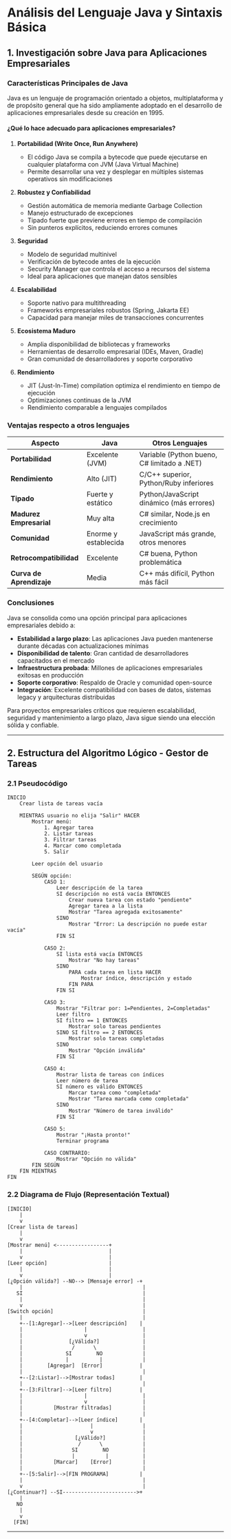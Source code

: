 # Análisis del Lenguaje Java y Sintaxis Básica

## 1. Investigación sobre Java para Aplicaciones Empresariales

### Características Principales de Java

Java es un lenguaje de programación orientado a objetos, multiplataforma y de propósito general que ha sido ampliamente adoptado en el desarrollo de aplicaciones empresariales desde su creación en 1995.

#### ¿Qué lo hace adecuado para aplicaciones empresariales?

1. **Portabilidad (Write Once, Run Anywhere)**
   - El código Java se compila a bytecode que puede ejecutarse en cualquier plataforma con JVM (Java Virtual Machine)
   - Permite desarrollar una vez y desplegar en múltiples sistemas operativos sin modificaciones

2. **Robustez y Confiabilidad**
   - Gestión automática de memoria mediante Garbage Collection
   - Manejo estructurado de excepciones
   - Tipado fuerte que previene errores en tiempo de compilación
   - Sin punteros explícitos, reduciendo errores comunes

3. **Seguridad**
   - Modelo de seguridad multinivel
   - Verificación de bytecode antes de la ejecución
   - Security Manager que controla el acceso a recursos del sistema
   - Ideal para aplicaciones que manejan datos sensibles

4. **Escalabilidad**
   - Soporte nativo para multithreading
   - Frameworks empresariales robustos (Spring, Jakarta EE)
   - Capacidad para manejar miles de transacciones concurrentes

5. **Ecosistema Maduro**
   - Amplia disponibilidad de bibliotecas y frameworks
   - Herramientas de desarrollo empresarial (IDEs, Maven, Gradle)
   - Gran comunidad de desarrolladores y soporte corporativo

6. **Rendimiento**
   - JIT (Just-In-Time) compilation optimiza el rendimiento en tiempo de ejecución
   - Optimizaciones continuas de la JVM
   - Rendimiento comparable a lenguajes compilados

### Ventajas respecto a otros lenguajes

| Aspecto | Java | Otros Lenguajes |
|---------|------|-----------------|
| **Portabilidad** | Excelente (JVM) | Variable (Python bueno, C# limitado a .NET) |
| **Rendimiento** | Alto (JIT) | C/C++ superior, Python/Ruby inferiores |
| **Tipado** | Fuerte y estático | Python/JavaScript dinámico (más errores) |
| **Madurez Empresarial** | Muy alta | C# similar, Node.js en crecimiento |
| **Comunidad** | Enorme y establecida | JavaScript más grande, otros menores |
| **Retrocompatibilidad** | Excelente | C# buena, Python problemática |
| **Curva de Aprendizaje** | Media | C++ más difícil, Python más fácil |

### Conclusiones

Java se consolida como una opción principal para aplicaciones empresariales debido a:

- **Estabilidad a largo plazo**: Las aplicaciones Java pueden mantenerse durante décadas con actualizaciones mínimas
- **Disponibilidad de talento**: Gran cantidad de desarrolladores capacitados en el mercado
- **Infraestructura probada**: Millones de aplicaciones empresariales exitosas en producción
- **Soporte corporativo**: Respaldo de Oracle y comunidad open-source
- **Integración**: Excelente compatibilidad con bases de datos, sistemas legacy y arquitecturas distribuidas

Para proyectos empresariales críticos que requieren escalabilidad, seguridad y mantenimiento a largo plazo, Java sigue siendo una elección sólida y confiable.

---

## 2. Estructura del Algoritmo Lógico - Gestor de Tareas

### 2.1 Pseudocódigo

```
INICIO
    Crear lista de tareas vacía
    
    MIENTRAS usuario no elija "Salir" HACER
        Mostrar menú:
            1. Agregar tarea
            2. Listar tareas
            3. Filtrar tareas
            4. Marcar como completada
            5. Salir
        
        Leer opción del usuario
        
        SEGÚN opción:
            CASO 1:
                Leer descripción de la tarea
                SI descripción no está vacía ENTONCES
                    Crear nueva tarea con estado "pendiente"
                    Agregar tarea a la lista
                    Mostrar "Tarea agregada exitosamente"
                SINO
                    Mostrar "Error: La descripción no puede estar vacía"
                FIN SI
            
            CASO 2:
                SI lista está vacía ENTONCES
                    Mostrar "No hay tareas"
                SINO
                    PARA cada tarea en lista HACER
                        Mostrar índice, descripción y estado
                    FIN PARA
                FIN SI
            
            CASO 3:
                Mostrar "Filtrar por: 1=Pendientes, 2=Completadas"
                Leer filtro
                SI filtro == 1 ENTONCES
                    Mostrar solo tareas pendientes
                SINO SI filtro == 2 ENTONCES
                    Mostrar solo tareas completadas
                SINO
                    Mostrar "Opción inválida"
                FIN SI
            
            CASO 4:
                Mostrar lista de tareas con índices
                Leer número de tarea
                SI número es válido ENTONCES
                    Marcar tarea como "completada"
                    Mostrar "Tarea marcada como completada"
                SINO
                    Mostrar "Número de tarea inválido"
                FIN SI
            
            CASO 5:
                Mostrar "¡Hasta pronto!"
                Terminar programa
            
            CASO CONTRARIO:
                Mostrar "Opción no válida"
        FIN SEGÚN
    FIN MIENTRAS
FIN
```

### 2.2 Diagrama de Flujo (Representación Textual)

```
[INICIO]
    |
    v
[Crear lista de tareas]
    |
    v
[Mostrar menú] <-----------------+
    |                            |
    v                            |
[Leer opción]                    |
    |                            |
    v                            |
[¿Opción válida?] --NO--> [Mensaje error] -+
    |                                       |
   SI                                       |
    |                                       |
    v                                       |
[Switch opción]                             |
    |                                       |
    +--[1:Agregar]-->[Leer descripción]    |
    |                    |                  |
    |                    v                  |
    |               [¿Válida?]              |
    |                /      \               |
    |              SI        NO             |
    |              |          |             |
    |        [Agregar]  [Error]            |
    |                                       |
    +--[2:Listar]-->[Mostrar todas]        |
    |                                       |
    +--[3:Filtrar]-->[Leer filtro]         |
    |                    |                  |
    |                    v                  |
    |          [Mostrar filtradas]          |
    |                                       |
    +--[4:Completar]-->[Leer índice]       |
    |                      |                |
    |                      v                |
    |                 [¿Válido?]            |
    |                  /      \             |
    |                SI        NO           |
    |                |          |           |
    |          [Marcar]    [Error]          |
    |                                       |
    +--[5:Salir]-->[FIN PROGRAMA]          |
    |                                       |
    v                                       |
[¿Continuar?] --SI------------------------>+
    |
   NO
    |
    v
  [FIN]
```

---

